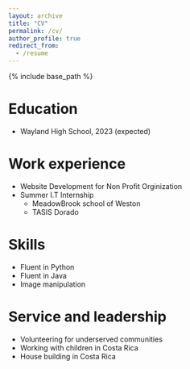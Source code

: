 ```yaml
---
layout: archive
title: "CV"
permalink: /cv/
author_profile: true
redirect_from:
  - /resume
---
```


{% include base_path %}

Education
======
* Wayland High School, 2023 (expected)

Work experience
======
* Website Development for Non Profit Orginization
* Summer I.T Internship
  * MeadowBrook school of Weston
  * TASIS Dorado
  
Skills
======
* Fluent in Python
* Fluent in Java
* Image manipulation
  
  
Service and leadership
======
* Volunteering for underserved communities
* Working with children in Costa Rica 
* House building in Costa Rica
